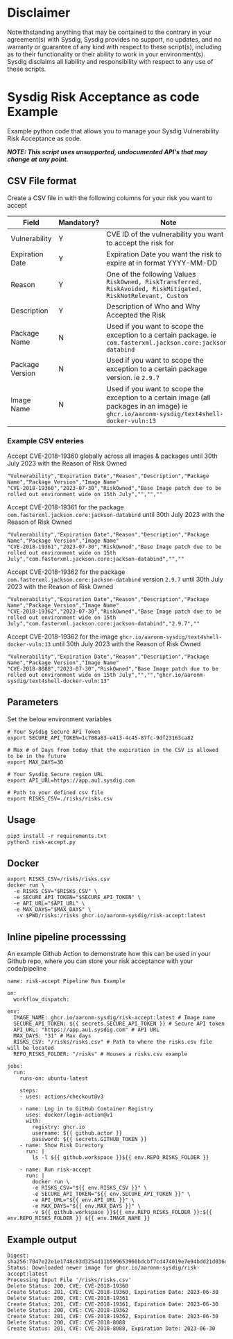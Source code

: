 # Disclaimer

Notwithstanding anything that may be contained to the contrary in your agreement(s) with Sysdig, Sysdig provides no support, no updates, and no warranty or guarantee of any kind with respect to these script(s), including as to their functionality or their ability to work in your environment(s).  Sysdig disclaims all liability and responsibility with respect to any use of these scripts. 

# Sysdig Risk Acceptance as code Example
Example python code that allows you to manage your Sysdig Vulnerability Risk Acceptance as code.

***NOTE: This script uses unsupported, undocumented API's that may change at any point.***

## CSV File format
Create a CSV file in with the following columns for your risk you want to accept

| Field | Mandatory? | Note |
|---|---|---|
| Vulnerability | Y | CVE ID of the vulnerability you want to accept the risk for |
| Expiration Date | Y | Expiration Date you want the risk to expire at in format YYYY-MM-DD |
| Reason | Y | One of the following Values `RiskOwned, RiskTransferred, RiskAvoided, RiskMitigated, RiskNotRelevant, Custom`  |
| Description | Y | Description of Who and Why Accepted the Risk |
| Package Name | N | Used if you want to scope the exception to a certain package. ie `com.fasterxml.jackson.core:jackson-databind` | 
| Package Version | N | Used if you want to scope the exception to a certain package version. ie `2.9.7` | 
| Image Name | N | Used if you want to scope the exception to a certain image (all packages in an image) ie `ghcr.io/aaronm-sysdig/text4shell-docker-vuln:13` |

### Example CSV enteries

Accept CVE-2018-19360 globally across all images & packages until 30th July 2023 with the Reason of Risk Owned

```
"Vulnerability","Expiration Date","Reason","Description","Package Name","Package Version","Image Name"
"CVE-2018-19360","2023-07-30","RiskOwned","Base Image patch due to be rolled out environment wide on 15th July","","",""
```

Accept CVE-2018-19361 for the package `com.fasterxml.jackson.core:jackson-databind` until 30th July 2023 with the Reason of Risk Owned

```
"Vulnerability","Expiration Date","Reason","Description","Package Name","Package Version","Image Name"
"CVE-2018-19361","2023-07-30","RiskOwned","Base Image patch due to be rolled out environment wide on 15th July","com.fasterxml.jackson.core:jackson-databind","",""
```

Accept CVE-2018-19362 for the package `com.fasterxml.jackson.core:jackson-databind` version `2.9.7` until 30th July 2023 with the Reason of Risk Owned

```
"Vulnerability","Expiration Date","Reason","Description","Package Name","Package Version","Image Name"
"CVE-2018-19362","2023-07-30","RiskOwned","Base Image patch due to be rolled out environment wide on 15th July","com.fasterxml.jackson.core:jackson-databind","2.9.7",""
```

Accept CVE-2018-19362 for the image `ghcr.io/aaronm-sysdig/text4shell-docker-vuln:13` until 30th July 2023 with the Reason of Risk Owned

```
"Vulnerability","Expiration Date","Reason","Description","Package Name","Package Version","Image Name"
"CVE-2018-8088","2023-07-30","RiskOwned","Base Image patch due to be rolled out environment wide on 15th July","","","ghcr.io/aaronm-sysdig/text4shell-docker-vuln:13"
```

## Parameters
Set the below environment variables

```
# Your Sysdig Secure API Token
export SECURE_API_TOKEN=1c708a83-e413-4c45-87fc-9df23163ca82 

# Max # of Days from today that the expiration in the CSV is allowed to be in the future
export MAX_DAYS=30 

# Your Sysdig Secure region URL
export API_URL=https://app.au1.sysdig.com 

# Path to your defined csv file
export RISKS_CSV=./risks/risks.csv 
```

## Usage
```
pip3 install -r requirements.txt
python3 risk-accept.py
```

## Docker
```
export RISKS_CSV=/risks/risks.csv 
docker run \                     
  -e RISKS_CSV="$RISKS_CSV" \
  -e SECURE_API_TOKEN="$SECURE_API_TOKEN" \
  -e API_URL="$API_URL" \
  -e MAX_DAYS="$MAX_DAYS" \
   -v $PWD/risks:/risks ghcr.io/aaronm-sysdig/risk-accept:latest
```

## Inline pipeline processsing
An example Github Action to demonstrate how this can be used in your Github repo, where you can store your risk acceptance with your code/pipeline

```
name: risk-accept Pipeline Run Example

on:
  workflow_dispatch:

env:
  IMAGE_NAME: ghcr.io/aaronm-sysdig/risk-accept:latest # Image name
  SECURE_API_TOKEN: ${{ secrets.SECURE_API_TOKEN }} # Secure API token
  API_URL: "https://app.au1.sysdig.com" # API URL
  MAX_DAYS: "31" # Max days
  RISKS_CSV: "/risks/risks.csv" # Path to where the risks.csv file will be located
  REPO_RISKS_FOLDER: "/risks" # Houses a risks.csv example
  
jobs:
  run:
    runs-on: ubuntu-latest

    steps:
    - uses: actions/checkout@v3
    
    - name: Log in to GitHub Container Registry
      uses: docker/login-action@v1
      with:
        registry: ghcr.io
        username: ${{ github.actor }}
        password: ${{ secrets.GITHUB_TOKEN }}
    - name: Show Risk Directory
      run: |
        ls -l ${{ github.workspace }}${{ env.REPO_RISKS_FOLDER }}

    - name: Run risk-accept
      run: |
        docker run \
        -e RISKS_CSV="${{ env.RISKS_CSV }}" \
        -e SECURE_API_TOKEN="${{ env.SECURE_API_TOKEN }}" \
        -e API_URL="${{ env.API_URL }}" \
        -e MAX_DAYS="${{ env.MAX_DAYS }}" \
        -v ${{ github.workspace }}${{ env.REPO_RISKS_FOLDER }}:${{ env.REPO_RISKS_FOLDER }} ${{ env.IMAGE_NAME }}
```
## Example output

```
Digest: sha256:7047e22e1e1748c83d3254d11b599653960bdcbf7cd474019e7e94bdd21d036d
Status: Downloaded newer image for ghcr.io/aaronm-sysdig/risk-accept:latest
Processing Input File '/risks/risks.csv'
Delete Status: 200, CVE: CVE-2018-19360
Create Status: 201, CVE: CVE-2018-19360, Expiration Date: 2023-06-30
Delete Status: 200, CVE: CVE-2018-19361
Create Status: 201, CVE: CVE-2018-19361, Expiration Date: 2023-06-30
Delete Status: 200, CVE: CVE-2018-19362
Create Status: 201, CVE: CVE-2018-19362, Expiration Date: 2023-06-30
Delete Status: 200, CVE: CVE-2018-8088
Create Status: 201, CVE: CVE-2018-8088, Expiration Date: 2023-06-30
```

